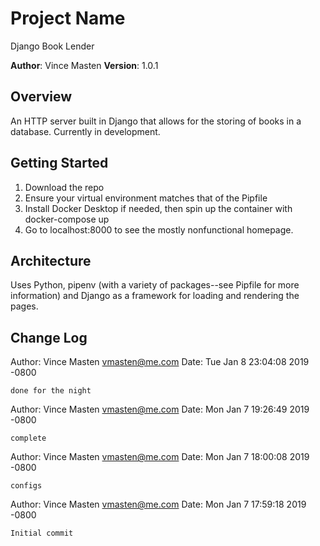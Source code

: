 # Project Name
Django Book Lender

**Author**: Vince Masten
**Version**: 1.0.1

## Overview
An HTTP server built in Django that allows for the storing of books in a database. Currently in development.

## Getting Started
1. Download the repo
1. Ensure your virtual environment matches that of the Pipfile
1. Install Docker Desktop if needed, then spin up the container with docker-compose up
2. Go to localhost:8000 to see the mostly nonfunctional homepage.

## Architecture
Uses Python, pipenv (with a variety of packages--see Pipfile for more information) and Django as a framework for loading and rendering the pages.

## Change Log

Author: Vince Masten <vmasten@me.com>
Date:   Tue Jan 8 23:04:08 2019 -0800

    done for the night

Author: Vince Masten <vmasten@me.com>
Date:   Mon Jan 7 19:26:49 2019 -0800

    complete

Author: Vince Masten <vmasten@me.com>
Date:   Mon Jan 7 18:00:08 2019 -0800

    configs

Author: Vince Masten <vmasten@me.com>
Date:   Mon Jan 7 17:59:18 2019 -0800

    Initial commit
